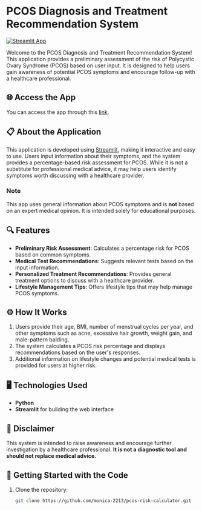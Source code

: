 # PCOS Diagnosis and Treatment Recommendation System

[![Streamlit App](https://img.shields.io/badge/Streamlit-PCOS%20Detection-blueviolet)](https://pcos-detection.streamlit.app/)

Welcome to the PCOS Diagnosis and Treatment Recommendation System! This application provides a preliminary assessment of the risk of Polycystic Ovary Syndrome (PCOS) based on user input. It is designed to help users gain awareness of potential PCOS symptoms and encourage follow-up with a healthcare professional.

## 🌐 Access the App
You can access the app through this [link](https://pcos-detection.streamlit.app/).

## 📋 About the Application
This application is developed using [Streamlit](https://streamlit.io/), making it interactive and easy to use. Users input information about their symptoms, and the system provides a percentage-based risk assessment for PCOS. While it is not a substitute for professional medical advice, it may help users identify symptoms worth discussing with a healthcare provider.

### Note
This app uses general information about PCOS symptoms and is **not** based on an expert medical opinion. It is intended solely for educational purposes.

## 🔍 Features
- **Preliminary Risk Assessment**: Calculates a percentage risk for PCOS based on common symptoms.
- **Medical Test Recommendations**: Suggests relevant tests based on the input information.
- **Personalized Treatment Recommendations**: Provides general treatment options to discuss with a healthcare provider.
- **Lifestyle Management Tips**: Offers lifestyle tips that may help manage PCOS symptoms.

## ⚙️ How It Works
1. Users provide their age, BMI, number of menstrual cycles per year, and other symptoms such as acne, excessive hair growth, weight gain, and male-pattern balding.
2. The system calculates a PCOS risk percentage and displays recommendations based on the user's responses.
3. Additional information on lifestyle changes and potential medical tests is provided for users at higher risk.

## 🖥️ Technologies Used
- **Python**
- **Streamlit** for building the web interface

## 📄 Disclaimer
This system is intended to raise awareness and encourage further investigation by a healthcare professional. **It is not a diagnostic tool and should not replace medical advice.**

## 🚀 Getting Started with the Code
1. Clone the repository:
   ```bash
   git clone https://github.com/monica-2213/pcos-risk-calculator.git
